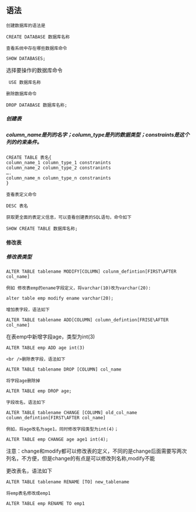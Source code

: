 <a name="JNteK"></a>
## 语法
 	创建数据库的语法是
```plsql
CREATE DATABASE 数据库名称
```
	查看系统中存在哪些数据库命令
```plsql
SHOW DATABASES;
```
选择要操作的数据库命令
```plsql
 USE 数据库名称
```
	删除数据库命令
```plsql
DROP DATABASE 数据库名称;
```
	
<a name="xWeVb"></a>
##### 创建表 
<a name="eWy53"></a>
##### column_name是列的名字；column_type是列的数据类型；constraints是这个列的约束条件。
```plsql
CREATE TABLE 表名{
column_name_1 column_type_1 constranints
column_name_2 column_type_2 constranints
….
column_name_n column_type_n constranints
}
```
	查看表定义命令
```plsql
DESC 表名
```
	获取更全面的表定义信息，可以查看创建表的SQL语句，命令如下
```plsql
SHOW CREATE TABLE 数据库名称;
```
	
<a name="WwvGZ"></a>
#### 修改表
<a name="aB166"></a>
##### 修改表类型
```plsql
ALTER TABLE tablename MODIFY[COLUMN] colunm_defintion[FIRST\AFTER col_name]
```
	例如 修改表emp的ename字段定义，将varchar(10)改为varchar(20):
```plsql
alter table emp modify ename varchar(20);
```
	增加表字段，语法如下
```plsql
ALTER TABLE tablename ADD[COLUMN] column_defintion[FRISE\AFTER col_name]
```
在表emp中新增字段age，类型为int(3)
```plsql
ALTER TABLE emp ADD age int(3)
```
	<br />删除表字段，语法如下
```plsql
ALTER TABLE tablename DROP [COLUMN] col_name
```
	将字段age删除掉
```plsql
ALTER TABLE emp DROP age;
```
	字段改名，语法如下

```plsql
ALTER TABLE tablename CHANGE [COLUMN] old_col_name column_defintion[FIRST\AFTER col_name]
```
	例如，将age改名为age1，同时修改字段类型为int(4)；

```plsql
ALTER TABLE emp CHANGE age age1 int(4);
```
注意：change和modify都可以修改表的定义，不同的是change后面需要写两次列名，不方便，但是change的有点是可以修改列名称,modify不能

更改表名，语法如下
```plsql
ALTER TABLE tablename RENAME [TO] new_tablename
```
	将emp表名修改成emp1
```plsql
ALTER TABLE emp RENAME TO emp1
```

